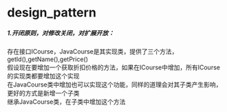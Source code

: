 # design_pattern
##### 1.开闭原则，对修改关闭，对扩展开放：
存在接口ICourse，JavaCourse是其实现类，提供了三个方法，getId(),getName(),getPrice()  
假设现在要增加一个获取折扣价格的方法，如果在ICourse中增加，所有ICourse的实现类都要增加这个实现  
在JavaCourse类中增加也可以实现这个功能，同样的道理会对其子类产生影响，更好的方式是新增一个子类  
继承JavaCourse类，在子类中增加这个方法  